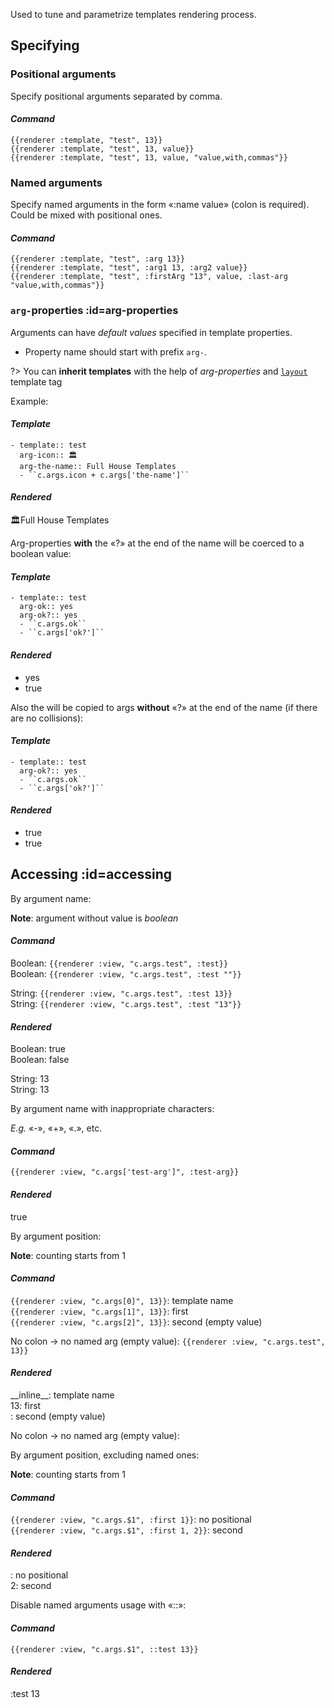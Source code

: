 Used to tune and parametrize templates rendering process.

## Specifying
### Positional arguments
Specify positional arguments separated by comma.
<!-- tabs:start -->
#### ***Command***
`{{renderer :template, "test", 13}}` \
`{{renderer :template, "test", 13, value}}` \
`{{renderer :template, "test", 13, value, "value,with,commas"}}`
<!-- tabs:end -->

### Named arguments
Specify named arguments in the form «:name value» (colon is required). \
Could be mixed with positional ones.
<!-- tabs:start -->
#### ***Command***
`{{renderer :template, "test", :arg 13}}` \
`{{renderer :template, "test", :arg1 13, :arg2 value}}` \
`{{renderer :template, "test", :firstArg "13", value, :last-arg "value,with,commas"}}`
<!-- tabs:end -->


### `arg-`properties :id=arg-properties
Arguments can have *default values* specified in template properties.
- Property name should start with prefix `arg-`.

?> You can **inherit templates** with the help of *arg-properties* and [`layout`](reference__tags.md#nesting-layout) template tag

<!-- panels:start -->
<!-- div:left-panel -->
Example:

<!-- div:right-panel -->
<!-- tabs:start -->
#### ***Template***
```
- template:: test
  arg-icon:: 🏛
  arg-the-name:: Full House Templates
  - ``c.args.icon + c.args['the-name']``
```
#### ***Rendered***
🏛Full House Templates
<!-- tabs:end -->

<!-- div:left-panel -->
Arg-properties **with** the «?» at the end of the name will be coerced to a boolean value:

<!-- div:right-panel -->
<!-- tabs:start -->
#### ***Template***
```
- template:: test
  arg-ok:: yes
  arg-ok?:: yes
  - ``c.args.ok``
  - ``c.args['ok?']``
```
#### ***Rendered***
- yes
- true

<!-- tabs:end -->

<!-- div:left-panel -->
Also the will be copied to args **without** «?» at the end of the name (if there are no collisions):

<!-- div:right-panel -->
<!-- tabs:start -->
#### ***Template***
```
- template:: test
  arg-ok?:: yes
  - ``c.args.ok``
  - ``c.args['ok?']``
```
#### ***Rendered***
- true
- true

<!-- tabs:end -->
<!-- panels:end -->


## Accessing :id=accessing
<!-- panels:start -->
<!-- div:left-panel -->
By argument name:

**Note**: argument without value is *boolean*

<!-- div:right-panel -->
<!-- tabs:start -->
#### ***Command***
Boolean: `{{renderer :view, "c.args.test", :test}}` \
Boolean: `{{renderer :view, "c.args.test", :test ""}}`

String: `{{renderer :view, "c.args.test", :test 13}}` \
String: `{{renderer :view, "c.args.test", :test "13"}}`

#### ***Rendered***
Boolean: true \
Boolean: false

String: 13 \
String: 13
<!-- tabs:end -->

<!-- div:left-panel -->
By argument name with inappropriate characters:

*E.g.* «-», «+», «.», etc.

<!-- div:right-panel -->
<!-- tabs:start -->
#### ***Command***
`{{renderer :view, "c.args['test-arg']", :test-arg}}`

#### ***Rendered***
true
<!-- tabs:end -->

<!-- div:left-panel -->
By argument position:

**Note**: counting starts from 1

<!-- div:right-panel -->
<!-- tabs:start -->
#### ***Command***
`{{renderer :view, "c.args[0]", 13}}`: template name \
`{{renderer :view, "c.args[1]", 13}}`: first \
`{{renderer :view, "c.args[2]", 13}}`: second (empty value)

No colon → no named arg (empty value):
`{{renderer :view, "c.args.test", 13}}`

#### ***Rendered***
\_\_inline\_\_: template name \
13: first \
: second (empty value)

 No colon → no named arg (empty value):

<!-- tabs:end -->


<!-- div:left-panel -->
By argument position, excluding named ones:

**Note**: counting starts from 1

<!-- div:right-panel -->
<!-- tabs:start -->
#### ***Command***
`{{renderer :view, "c.args.$1", :first 1}}`: no positional \
`{{renderer :view, "c.args.$1", :first 1, 2}}`: second

#### ***Rendered***
: no positional \
2: second
<!-- tabs:end -->

<!-- div:left-panel -->
Disable named arguments usage with «::»:

<!-- div:right-panel -->
<!-- tabs:start -->
#### ***Command***
`{{renderer :view, "c.args.$1", ::test 13}}`

#### ***Rendered***
:test 13
<!-- tabs:end -->

<!-- panels:end -->
